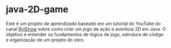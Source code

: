# java-2D-game

Este é um projeto de aprendizado baseado em um tutorial do YouTube do canal [RyiSnow](https://www.youtube.com/playlist?list=PL_QPQmz5C6WUF-pOQDsbsKbaBZqXj4qSq~) sobre como criar um jogo de ação e aventura 2D em Java. O objetivo é entender os fundamentos de lógica de jogo, estrutura de código e organização de um projeto do zero.
